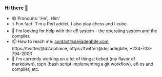 ### Hi there 👋

<!--
**DejiAdegbite/DejiAdegbite** is a ✨ _special_ ✨ repository because its `README.md` (this file) appears on your GitHub profile.

Here are some ideas to get you started:

- 🔭 I’m currently working on ...
- 🌱 I’m currently learning ...
- 👯 I’m looking to collaborate on ...
- 🤔 I’m looking for help with ...
- 💬 Ask me about ...
- 📫 How to reach me: ...
- 😄 Pronouns: ...
- ⚡ Fun fact: ...
-->
- 😄 Pronouns: 'He', 'Him'
- ⚡ Fun fact: 'I'm a Perl addict. I also play chess and I cube.
- 🤔 I'm looking for help with the e6 system - the operating system and the compiler.
- 📫 How to reach me: contact@dejiadegbite.com, https://twitter/@d2alphame, https://twitter/@dejiadegbite, +234-703-794-2000
- 🔭 I'm currently working on a lot of things: ticked (my flavor of markdown), toph (bash script implementing a git workflow), e6 os and compiler, etc.
